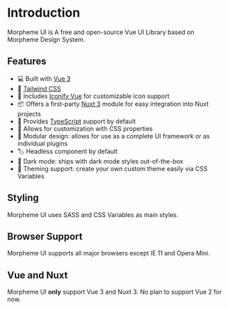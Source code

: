 # Introduction

Morpheme UI is A free and open-source Vue UI Library based on Morpheme Design System.

## Features

- 💻 Built with [Vue 3](https://vuejs.org/)
- 🎨 [Tailwind CSS](https://tailwindcss.com/)
- 💎 Includes [Iconify Vue](https://icones.js.org/) for customizable icon support
- 📦 Offers a first-party [Nuxt 3](https://nuxt.com/) module for easy integration into Nuxt projects
- 🚀 Provides [TypeScript](https://www.typescriptlang.org/) support by default
- 🎨 Allows for customization with CSS properties
- 🔌 Modular design: allows for use as a complete UI framework or as individual plugins
- 🏷 Headless component by default
- 🎨 Dark mode: ships with dark mode styles out-of-the-box
- 🌈 Theming support: create your own custom theme easily via CSS Variables

## Styling

Morpheme UI uses SASS and CSS Variables as main styles.

## Browser Support

Morpheme UI supports all major browsers except IE 11 and Opera Mini.


## Vue and Nuxt

Morpheme UI **only** support Vue 3 and Nuxt 3. No plan to support Vue 2 for now.

